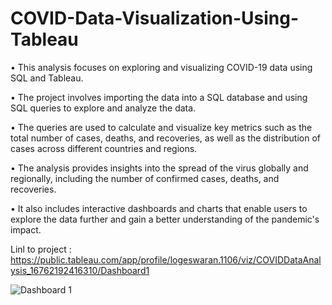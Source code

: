 # COVID-Data-Visualization-Using-Tableau


•	This analysis focuses on exploring and visualizing COVID-19 data using SQL and Tableau.
 
•	The project involves importing the data into a SQL database and using SQL queries to explore and analyze the data.

•	The queries are used to calculate and visualize key metrics such as the total number of cases, deaths, and recoveries, as well as the distribution of cases across different countries and regions.

•	The analysis provides insights into the spread of the virus globally and regionally, including the number of confirmed cases, deaths, and recoveries. 

•	It also includes interactive dashboards and charts that enable users to explore the data further and gain a better understanding of the pandemic's impact. 



Linl to project : https://public.tableau.com/app/profile/logeswaran.1106/viz/COVIDDataAnalysis_16762192416310/Dashboard1


![Dashboard 1](https://user-images.githubusercontent.com/111060707/218657073-1eab63f6-3093-4ff0-b932-5577fa1ff6d0.png)

